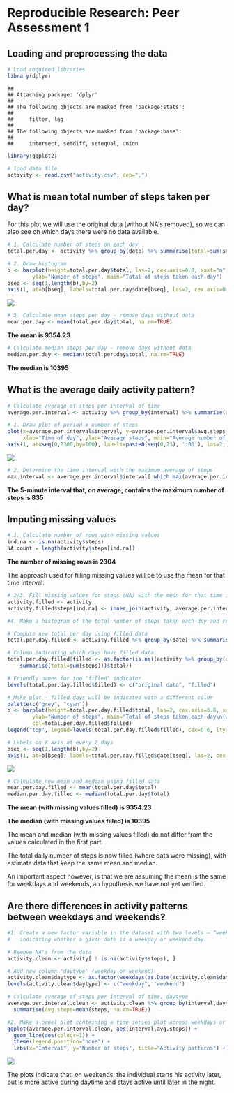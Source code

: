 # Reproducible Research: Peer Assessment 1


## Loading and preprocessing the data


```r
# Load required libraries
library(dplyr)
```

```
## 
## Attaching package: 'dplyr'
## 
## The following objects are masked from 'package:stats':
## 
##     filter, lag
## 
## The following objects are masked from 'package:base':
## 
##     intersect, setdiff, setequal, union
```

```r
library(ggplot2)

# load data file
activity <- read.csv("activity.csv", sep=",")
```

## What is mean total number of steps taken per day?

For this plot we will use the original data (without NA's removed), so we can also see on which days there were no data available.


```r
# 1. Calculate number of steps on each day
total.per.day <- activity %>% group_by(date) %>% summarise(total=sum(steps, na.rm=TRUE))

# 2. Draw histogram
b <- barplot(height=total.per.day$total, las=2, cex.axis=0.8, xaxt="n", 
        ylab="Number of steps", main="Total of steps taken each day")
bseq <- seq(1,length(b),by=2)
axis(1, at=b[bseq], labels=total.per.day$date[bseq], las=2, cex.axis=0.7, adj=1)
```

![](PA1_template_files/figure-html/unnamed-chunk-2-1.png) 

```r
# 3. Calculate mean steps per day - remove days without data
mean.per.day <- mean(total.per.day$total, na.rm=TRUE)
```
**The mean is 9354.23**


```r
# Calculate median steps per day - remove days without data
median.per.day <- median(total.per.day$total, na.rm=TRUE)
```
**The median is 10395**

## What is the average daily activity pattern?


```r
# Calculate average of steps per interval of time
average.per.interval <- activity %>% group_by(interval) %>% summarise(avg.steps=mean(steps, na.rm=TRUE))

# 1. Draw plot of period x number of steps
plot(x=average.per.interval$interval, y=average.per.interval$avg.steps, type="l", xaxt="n",
     xlab="Time of day", ylab="Average steps", main="Average number of steps x time of day")
axis(1, at=seq(0,2300,by=100), labels=paste0(seq(0,23), ':00'), las=2, cex.axis=0.8)
```

![](PA1_template_files/figure-html/unnamed-chunk-4-1.png) 

```r
# 2. Determine the time interval with the maximum average of steps
max.interval <- average.per.interval$interval[ which.max(average.per.interval$avg.steps) ]
```
**The 5-minute interval that, on average, contains the maximum number of steps is 835**

## Imputing missing values

```r
# 1. Calculate number of rows with missing values
ind.na <- is.na(activity$steps)
NA.count = length(activity$steps[ind.na])
```
**The number of missing rows is 2304**

The approach used for filling missing values will be to use the mean for that time interval.


```r
# 2/3. Fill missing values for steps (NA) with the mean for that time interval
activity.filled <- activity
activity.filled$steps[ind.na] <- inner_join(activity, average.per.interval, by="interval")$avg.steps[ind.na]

#4. Make a histogram of the total number of steps taken each day and report the mean and median

# Compute new total per day using filled data
total.per.day.filled <- activity.filled %>% group_by(date) %>% summarise(total=sum(steps))

# Column indicating which days have filled data
total.per.day.filled$filled <- as.factor(is.na((activity %>% group_by(date) %>%
    summarise(total=sum(steps)))$total))

# Friendly names for the "filled" indicator
levels(total.per.day.filled$filled) <- c("original data", "filled")

# Make plot - filled days will be indicated with a different color
palette(c("grey", "cyan"))
b <- barplot(height=total.per.day.filled$total, las=2, cex.axis=0.8, xaxt="n", 
        ylab="Number of steps", main="Total of steps taken each day\n(with missing values filled)",
        col=total.per.day.filled$filled)
legend("top", legend=levels(total.per.day.filled$filled), cex=0.6, lty=1, col=c("grey", "cyan"))

# Labels on X axis at every 2 days
bseq <- seq(1,length(b),by=2)
axis(1, at=b[bseq], labels=total.per.day.filled$date[bseq], las=2, cex.axis=0.7, adj=1)
```

![](PA1_template_files/figure-html/unnamed-chunk-6-1.png) 

```r
# Calculate new mean and median using filled data
mean.per.day.filled <- mean(total.per.day$total)
median.per.day.filled <- median(total.per.day$total)
```

**The mean (with missing values filled) is 9354.23**

**The median (with missing values filled) is 10395**

The mean and median (with missing values filled) do not differ from the values calculated in the first part.

The total daily number of steps is now filled (where data were missing), with estimate data that keep the same mean and median.

An important aspect however, is that we are assuming the mean is the same for weekdays and weekends, an hypothesis we have not yet verified.

## Are there differences in activity patterns between weekdays and weekends?


```r
#1. Create a new factor variable in the dataset with two levels – “weekday” and “weekend” 
#   indicating whether a given date is a weekday or weekend day.

# Remove NA's from the data
activity.clean <- activity[ ! is.na(activity$steps), ]

# Add new column 'daytype' (weekday or weekend)
activity.clean$daytype <- as.factor(weekdays(as.Date(activity.clean$date)) %in% c("Saturday", "Sunday"))
levels(activity.clean$daytype) <- c("weekday", "weekend")

# Calculate average of steps per interval of time, daytype
average.per.interval.clean <- activity.clean %>% group_by(interval,daytype) %>% 
  summarise(avg.steps=mean(steps, na.rm=TRUE))

#2. Make a panel plot containing a time series plot across weekdays or weekends
ggplot(average.per.interval.clean, aes(interval,avg.steps)) + 
  geom_line(aes(colour=1)) +
  theme(legend.position="none") +
  labs(x="Interval", y="Number of steps", title="Activity patterns") + facet_grid(daytype~.)
```

![](PA1_template_files/figure-html/unnamed-chunk-7-1.png) 

The plots indicate that, on weekends, the individual starts his activity later, but is more active during daytime and stays active until later in the night.
